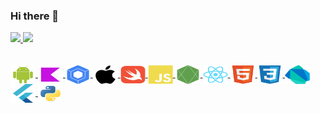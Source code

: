 ### Hi there 👋

<!--
**danilosoarespinheiro/danilosoarespinheiro** is a ✨ _special_ ✨ repository because its `README.md` (this file) appears on your GitHub profile.

Here are some ideas to get you started:

- 🔭 I’m currently working on ...
- 🌱 I’m currently learning ...
- 👯 I’m looking to collaborate on ...
- 🤔 I’m looking for help with ...
- 💬 Ask me about ...
- 📫 How to reach me: ...
- 😄 Pronouns: ...
- ⚡ Fun fact: ...
-->
 <div>
  <a href="https://github.com/danilosoarespinheiro">
  <img height="180em" src="https://github-readme-stats.vercel.app/api?username=danilosoarespinheiro&show_icons=true&theme=dark&include_all_commits=true&count_private=true"/>
  <img height="180em" src="https://github-readme-stats.vercel.app/api/top-langs/?username=danilosoarespinheiro&layout=compact&langs_count=10&theme=dark"/>
</div>
 <br> 
 <div style="display: inline_block"><br>
  <img align="center" height="30" width="40" src="https://raw.githubusercontent.com/devicons/devicon/master/icons/android/android-plain.svg">
  <img align="center" height="30" width="40" src="https://raw.githubusercontent.com/devicons/devicon/master/icons/kotlin/kotlin-plain.svg">
  <img align="center" height="30" width="40" src="https://raw.githubusercontent.com/devicons/devicon/master/icons/jetpackcompose/jetpackcompose-plain.svg">
  <img align="center" height="30" width="40" src="https://raw.githubusercontent.com/devicons/devicon/master/icons/apple/apple-original.svg">
  <img align="center" height="30" width="40" src="https://raw.githubusercontent.com/devicons/devicon/master/icons/swift/swift-original.svg">
  <img align="center" height="30" width="40" src="https://raw.githubusercontent.com/devicons/devicon/master/icons/javascript/javascript-plain.svg">
  <img align="center" height="30" width="40" src="https://raw.githubusercontent.com/devicons/devicon/master/icons/nodejs/nodejs-plain.svg">
  <img align="center" height="30" width="40" src="https://raw.githubusercontent.com/devicons/devicon/master/icons/react/react-original.svg">
  <img align="center" height="30" width="40" src="https://raw.githubusercontent.com/devicons/devicon/master/icons/html5/html5-original.svg">
  <img align="center" height="30" width="40" src="https://raw.githubusercontent.com/devicons/devicon/master/icons/css3/css3-original.svg">
  <img align="center" height="30" width="40" src="https://raw.githubusercontent.com/devicons/devicon/master/icons/dart/dart-original.svg">
  <img align="center" height="30" width="40" src="https://raw.githubusercontent.com/devicons/devicon/master/icons/flutter/flutter-original.svg">
  <img align="center" height="30" width="40" src="https://raw.githubusercontent.com/devicons/devicon/master/icons/python/python-original.svg">
 
</div>
